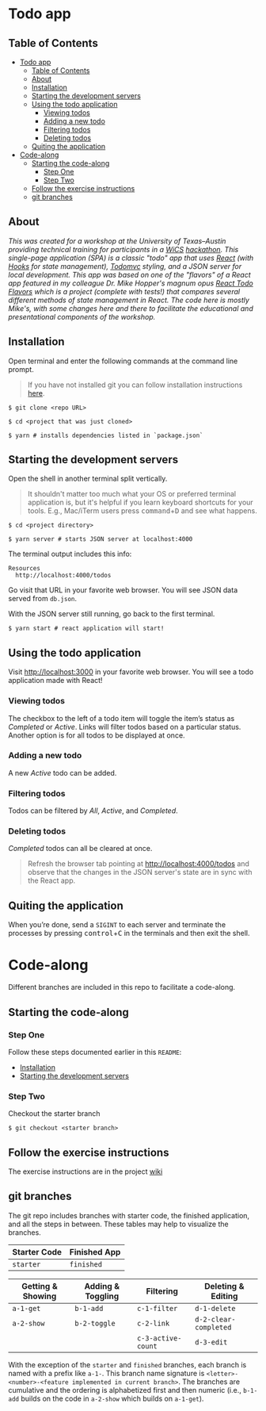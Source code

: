 # Todo app

## Table of Contents

- [Todo app](#todo-app)
  - [Table of Contents](#table-of-contents)
  - [About](#about)
  - [Installation](#installation)
  - [Starting the development servers](#starting-the-development-servers)
  - [Using the todo application](#using-the-todo-application)
    - [Viewing todos](#viewing-todos)
    - [Adding a new todo](#adding-a-new-todo)
    - [Filtering todos](#filtering-todos)
    - [Deleting todos](#deleting-todos)
  - [Quiting the application](#quiting-the-application)
- [Code-along](#code-along)
  - [Starting the code-along](#starting-the-code-along)
    - [Step One](#step-one)
    - [Step Two](#step-two)
  - [Follow the exercise instructions](#follow-the-exercise-instructions)
  - [git branches](#git-branches)

## About

_This was created for a workshop at the University of Texas–Austin providing technical training for participants in a [WiCS](https://www.cs.utexas.edu/~wics/) [hackathon](https://www.cs.utexas.edu/~wics/hackathon/index.html). This single-page application (SPA) is a classic "todo" app that uses [React](https://reactjs.org/) (with [Hooks](https://reactjs.org/docs/hooks-reference.html) for state management), [Todomvc](http://todomvc.com/) styling, and a JSON server for local development. This app was based on one of the "flavors" of a React app featured in my colleague Dr. Mike Hopper's magnum opus [React Todo Flavors](https://github.com/drmikeh/react-todos-flavors) which is a project (complete with tests!) that compares several different methods of state management in React. The code here is mostly Mike's, with some changes here and there to facilitate the educational and presentational components of the workshop._

## Installation

Open terminal and enter the following commands at the command line prompt.

> If you have not installed git you can follow installation instructions [here](https://git-scm.com/book/en/v2/Getting-Started-Installing-Git).

```shell
$ git clone <repo URL>

$ cd <project that was just cloned>

$ yarn # installs dependencies listed in `package.json`
```

## Starting the development servers

Open the shell in another terminal split vertically.

> It shouldn't matter too much what your OS or preferred terminal application is, but it's helpful if you learn keyboard shortcuts for your tools. E.g., Mac/iTerm users press <kbd>command</kbd>+<kbd>D</kbd> and see what happens.

```shell
$ cd <project directory>

$ yarn server # starts JSON server at localhost:4000
```

The terminal output includes this info:

```shell
Resources
  http://localhost:4000/todos
```

Go visit that URL in your favorite web browser. You will see JSON data served from `db.json`.

With the JSON server still running, go back to the first terminal.

```shell
$ yarn start # react application will start!
```

## Using the todo application

Visit [http://localhost:3000](http://localhost:3000) in your favorite web browser. You will see a todo application made with React!

### Viewing todos

The checkbox to the left of a todo item will toggle the item’s status as _Completed_ or _Active_. Links will filter todos based on a particular status. Another option is for all todos to be displayed at once.

### Adding a new todo

A new _Active_ todo can be added.

### Filtering todos

Todos can be filtered by _All_, _Active_, and _Completed_.

### Deleting todos

_Completed_ todos can all be cleared at once.

> Refresh the browser tab pointing at [http://localhost:4000/todos](http://localhost:4000/todos) and observe that the changes in the JSON server's state are in sync with the React app.

## Quiting the application

When you’re done, send a `SIGINT` to each server and terminate the processes by pressing <kbd>control</kbd>+<kbd>C</kbd> in the terminals and then exit the shell.

# Code-along

Different branches are included in this repo to facilitate a code-along.

## Starting the code-along

### Step One

Follow these steps documented earlier in this `README`:

- [Installation](#installation)
- [Starting the development servers](#starting-the-development-servers)

### Step Two

Checkout the starter branch

```shell
$ git checkout <starter branch>
```

## Follow the exercise instructions

The exercise instructions are in the project [wiki](https://github.com/kylebustard/todomvc-react/wiki)

## git branches

The git repo includes branches with starter code, the finished application, and all the steps in between. These tables may help to visualize the branches.

| Starter Code | Finished App |
| ------------ | ------------ |
| `starter`    | `finished`   |

| Getting & Showing | Adding & Toggling | Filtering          | Deleting & Editing    |
| ----------------- | ----------------- | ------------------ | --------------------- |
| `a-1-get`         | `b-1-add`         | `c-1-filter`       | `d-1-delete`          |
| `a-2-show`        | `b-2-toggle`      | `c-2-link`         | `d-2-clear-completed` |
|                   |                   | `c-3-active-count` | `d-3-edit`            |

With the exception of the `starter` and `finished` branches, each branch is named with a prefix like `a-1-`. This branch name signature is `<letter>-<number>-<feature implemented in current branch>`. The branches are cumulative and the ordering is alphabetized first and then numeric (i.e., `b-1-add` builds on the code in `a-2-show` which builds on `a-1-get`).
